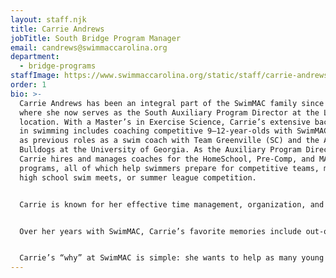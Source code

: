 ```yaml
---
layout: staff.njk
title: Carrie Andrews
jobTitle: South Bridge Program Manager
email: candrews@swimmaccarolina.org
department:
  - bridge-programs
staffImage: https://www.swimmaccarolina.org/static/staff/carrie-andrews.jpg
order: 1
bio: >-
  Carrie Andrews has been an integral part of the SwimMAC family since 2002,
  where she now serves as the South Auxiliary Program Director at the Latin
  location. With a Master’s in Exercise Science, Carrie’s extensive background
  in swimming includes coaching competitive 9–12-year-olds with SwimMAC, as well
  as previous roles as a swim coach with Team Greenville (SC) and the Athens
  Bulldogs at the University of Georgia. As the Auxiliary Program Director,
  Carrie hires and manages coaches for the HomeSchool, Pre-Comp, and MAC Fit
  programs, all of which help swimmers prepare for competitive teams, middle and
  high school swim meets, or summer league competition.


  Carrie is known for her effective time management, organization, and strong communication skills, which allow her to build and maintain positive relationships with both coaches and families. As a former All-American triathlete, Carrie brings a passion for helping young swimmers realize the potential they can achieve through dedication and hard work. She aims to expand pre-competitive programs to support SwimMAC’s competitive team, while also offering pathways for swimmers not pursuing year-round competition.


  Over her years with SwimMAC, Carrie’s favorite memories include out-of-town dinners with her coaching colleagues and watching her coaches consistently go above and beyond to support their swimmers. For Carrie, SwimMAC is more than a workplace—it's where she met her husband, and her children have grown up immersed in its supportive, inclusive environment.


  Carrie’s “why” at SwimMAC is simple: she wants to help as many young people as possible discover the pride that comes from setting and achieving goals. Inspired by her mentor, Jennifer Gibson, and carrying her favorite piece of advice, “You have to believe in yourself before others will believe in you,” Carrie looks forward to each new season with enthusiasm, eager to support swimmers at every stage of their journey. Originally from Jacksonville, FL, Carrie loves to travel, with Paris holding a special place in her heart.
---
```

